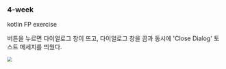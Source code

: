 ### 4-week

kotlin FP exercise

버튼을 누르면 다이얼로그 창이 뜨고, 다이얼로그 창을 끔과 동시에 'Close Dialog' 토스트 메세지를 띄웠다.

<img src="C:\Users\sstt9\Downloads\ezgif.com-gif-maker (1).gif" style="zoom:67%;" />
